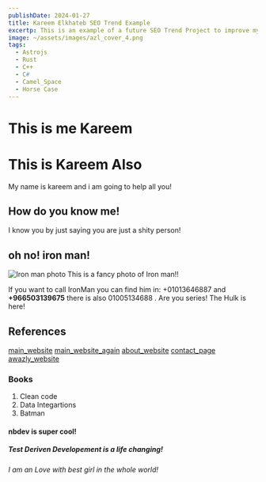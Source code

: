 ```yaml
---
publishDate: 2024-01-27
title: Kareem Elkhateb SEO Trend Example
excertp: This is an example of a future SEO Trend Project to improve my python skills and see if i will be able to apply this udpates to the Arabic version
image: ~/assets/images/azl_cover_4.png
tags:
  - Astrojs
  - Rust
  - C++
  - C#
  - Camel_Space
  - Horse Case
---
```


# This is me Kareem

# This is Kareem Also

My name is kareem and i am going to help all you!

## How do you know me!

I know you by just saying you are just a shity person!

## oh no! iron man!

![Iron man photo](~/assets/images/28.png)
This is a fancy photo of Iron man!!

If you want to call IronMan you can find him in: +01013646887 and **+966503139675** there is also 01005134688 .
Are you series!
The Hulk is here!

## References

[main_website](https://emdadelgaz.com)
[main_website_again](https://emdadelgaz.com)
[about_website](https://emdadelgaz/about.com)
[contact_page](http://emdadelgaz/contact.net)
[awazly_website](https://awazly.com/)

### Books

1. Clean code
2. Data Integartions
3. Batman

#### nbdev is super cool!

##### Test Deriven Developement is a life changing!

###### I am an Love with best girl in the whole world!
